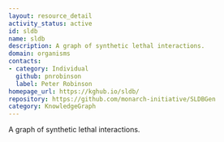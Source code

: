 ```yaml
---
layout: resource_detail
activity_status: active
id: sldb
name: sldb
description: A graph of synthetic lethal interactions.
domain: organisms
contacts:
- category: Individual
  github: pnrobinson
  label: Peter Robinson
homepage_url: https://kghub.io/sldb/
repository: https://github.com/monarch-initiative/SLDBGen
category: KnowledgeGraph
---
```


A graph of synthetic lethal interactions.
